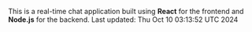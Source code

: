 This is a real-time chat application built using **React** for the frontend and **Node.js** for the backend.
Last updated: Thu Oct 10 03:13:52 UTC 2024
